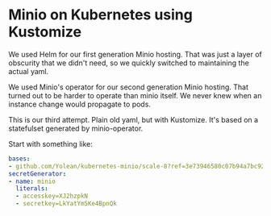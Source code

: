 
# Minio on Kubernetes using Kustomize

We used Helm for our first generation Minio hosting.
That was just a layer of obscurity that we didn't need,
so we quickly switched to maintaining the actual yaml.

We used Minio's operator for our second generation Minio hosting.
That turned out to be harder to operate than minio itself.
We never knew when an instance change would propagate to pods.

This is our third attempt. Plain old yaml, but with Kustomize.
It's based on a statefulset generated by minio-operator.

Start with something like:

```yaml
bases:
- github.com/Yolean/kubernetes-minio/scale-8?ref=3e73946580c07b94a7bc925f7a6b3a8fa24770e9
secretGenerator:
- name: minio
  literals:
  - accesskey=XJ2hzpkN
  - secretkey=LkYatYm5Ke4BpnQk
```
